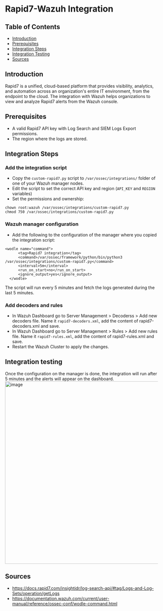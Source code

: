 # Rapid7-Wazuh Integration

## Table of Contents
* [Introduction](#introduction)
* [Prerequisites](#prerequisites)
* [Integration Steps](#integration-steps)
* [Integration Testing](#integration-testing)
* [Sources](#sources)

## Introduction
Rapid7 is a unified, cloud-based platform that provides visibility, analytics, and automation across an organization's entire IT environment, from the endpoint to the cloud. 
The integration with Wazuh helps organizations to view and analyze Rapid7 alerts from the Wazuh console.

## Prerequisites
- A valid Rapid7 API key with Log Search and SIEM Logs Export permissions.
- The region where the logs are stored.

## Integration Steps
### Add the integration script
- Copy the `custom-rapid7.py` script to `/var/ossec/integrations/` folder of one of your Wazuh manager nodes.
- Edit the script to set the correct API key and region (`API_KEY` and `REGION` variables)
- Set the permissions and ownership:
```
chown root:wazuh /var/ossec/integrations/custom-rapid7.py
chmod 750 /var/ossec/integrations/custom-rapid7.py
```

### Wazuh manager configuration
- Add the following to the configuration of the manager where you copied the integration script:
```
<wodle name="command">
      <tag>Rapid7 integration</tag>
      <command>/var/ossec/framework/python/bin/python3 /var/ossec/integrations/custom-rapid7.py</command>
      <interval>5m</interval>
      <run_on_start>no</run_on_start>
      <ignore_output>yes</ignore_output>
  </wodle>
```
The script will run every 5 minutes and fetch the logs generated during the last 5 minutes.

### Add decoders and rules
- In Wazuh Dashboard go to Server Management > Decoderss > Add new decoders file. Name it `rapid7-decoders.xml`, add the content of rapid7-decoders.xml and save.
- In Wazuh Dashboard go to Server Management > Rules > Add new rules file. Name it `rapid7-rules.xml`, add the content of rapid7-rules.xml and save.
- Restart the Wazuh Cluster to apply the changes.

## Integration testing
Once the configuration on the manager is done, the integration will run after 5 minutes and the alerts will appear on the dashboard.
<img width="1340" height="602" alt="image" src="https://github.com/user-attachments/assets/fc1c354d-b893-42ca-95bd-4bcf37039d85" />

## Sources
- https://docs.rapid7.com/insightidr/log-search-api/#tag/Logs-and-Log-Sets/operation/getLogs
- https://documentation.wazuh.com/current/user-manual/reference/ossec-conf/wodle-command.html
